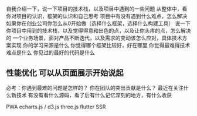 ##
自我介绍一下，说一下项目的技术栈，以及项目中遇到的一些问题
从整体中，看你对项目的认识，框架的认识和自己思考
项目中有没有遇到什么难点，怎么解决
如果你在创业公司你怎么从0开始做（选择什么框架，选择什么构建工具）
说一下你项目中用到的技术栈，以及觉得得意和出色的点，以及让你头疼的点，怎么解决的
一个业务场景，面对产品不断迭代，以及需求的变动该怎么应对，具体技术方案实现
你的学习来源是什么
你觉得哪个框架比较好，好在哪里
你觉得最难得技术难点是什么
你见过的最好的代码是什么
## 性能优化  可以从页面展示开始说起

必考：你遇到最难的问题是怎样的？
你在团队的突出贡献是什么？
最近在关注什么新技术
有没有看什么源码，看了后有什么记忆深刻的地方，有什么收获

PWA
echarts.js / d3.js
three.js
flutter
SSR